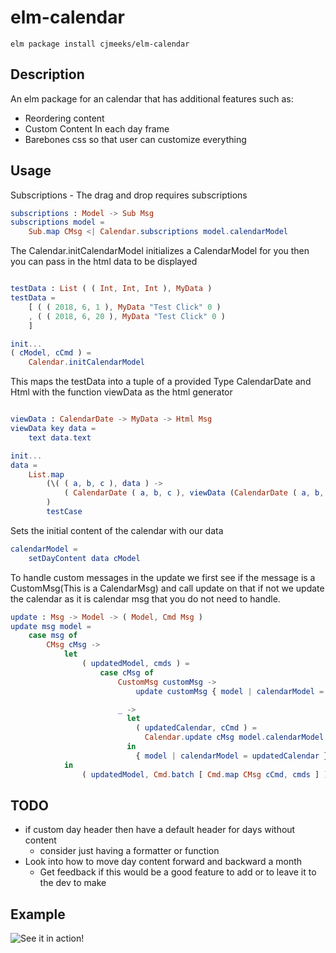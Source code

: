 # elm-calendar

```shell
elm package install cjmeeks/elm-calendar
```

## Description
An elm package for an calendar that has additional features such as:
* Reordering content
* Custom Content In each day frame
* Barebones css so that user can customize everything


## Usage

Subscriptions - The drag and drop requires subscriptions
```elm
subscriptions : Model -> Sub Msg
subscriptions model =
    Sub.map CMsg <| Calendar.subscriptions model.calendarModel
```

The Calendar.initCalendarModel initializes a CalendarModel for you then you can pass in the html data to be displayed
```elm

testData : List ( ( Int, Int, Int ), MyData )
testData =
    [ ( ( 2018, 6, 1 ), MyData "Test Click" 0 )
    , ( ( 2018, 6, 20 ), MyData "Test Click" 0 )
    ]

init...
( cModel, cCmd ) =
    Calendar.initCalendarModel

```

This maps the testData into a tuple of a provided Type CalendarDate and Html with the function viewData as the html generator
```elm

viewData : CalendarDate -> MyData -> Html Msg
viewData key data =
    text data.text

init...
data =
    List.map
        (\( ( a, b, c ), data ) ->
            ( CalendarDate ( a, b, c ), viewData (CalendarDate ( a, b, c )) data )
        )
        testCase


```
Sets the initial content of the calendar with our data
```elm
calendarModel =
    setDayContent data cModel
```

To handle custom messages in the update we first see if the message is a CustomMsg(This is a CalendarMsg) and call update on that if not we update the calendar as it is calendar msg that you do not need to handle.
```elm
update : Msg -> Model -> ( Model, Cmd Msg )
update msg model =
    case msg of
        CMsg cMsg ->
            let
                ( updatedModel, cmds ) =
                    case cMsg of
                        CustomMsg customMsg ->
                            update customMsg { model | calendarModel = updatedCalendar }

                        _ ->
                          let
                            ( updatedCalendar, cCmd ) =
                              Calendar.update cMsg model.calendarModel
                          in
                            { model | calendarModel = updatedCalendar } ! []
            in
                ( updatedModel, Cmd.batch [ Cmd.map CMsg cCmd, cmds ] )
```


## TODO

* if custom day header then have a default header for days without content
  * consider just having a formatter or function
* Look into how to move day content forward and backward a month
  * Get feedback if this would be a good feature to add or to leave it to the dev to make

## Example
![See it in action!](https://i.gyazo.com/93b1460787732710eb21e3e2a4cc96cd.gif)